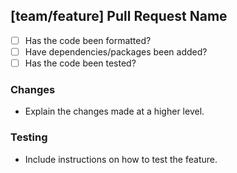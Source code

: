 ## [team/feature] Pull Request Name

-   [ ] Has the code been formatted?
-   [ ] Have dependencies/packages been added?
-   [ ] Has the code been tested?

### Changes
* Explain the changes made at a higher level.

### Testing
* Include instructions on how to test the feature.